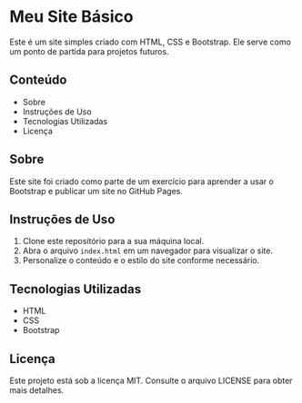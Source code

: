 # Meu Site Básico

Este é um site simples criado com HTML, CSS e Bootstrap. Ele serve como um ponto de partida para projetos futuros.

## Conteúdo

- Sobre
- Instruções de Uso
- Tecnologias Utilizadas
- Licença

## Sobre

Este site foi criado como parte de um exercício para aprender a usar o Bootstrap e publicar um site no GitHub Pages.

## Instruções de Uso

1. Clone este repositório para a sua máquina local.
2. Abra o arquivo `index.html` em um navegador para visualizar o site.
3. Personalize o conteúdo e o estilo do site conforme necessário.

## Tecnologias Utilizadas

- HTML
- CSS
- Bootstrap

## Licença

Este projeto está sob a licença MIT. Consulte o arquivo LICENSE para obter mais detalhes.
